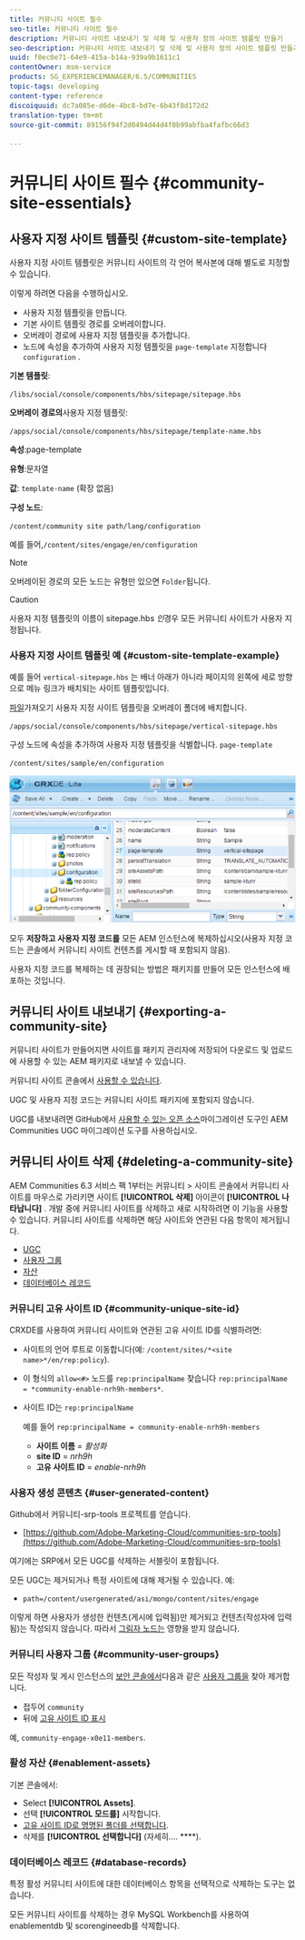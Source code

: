 ```yaml
---
title: 커뮤니티 사이트 필수
seo-title: 커뮤니티 사이트 필수
description: 커뮤니티 사이트 내보내기 및 삭제 및 사용자 정의 사이트 템플릿 만들기
seo-description: 커뮤니티 사이트 내보내기 및 삭제 및 사용자 정의 사이트 템플릿 만들기
uuid: f0ec0e71-64e9-415a-b14a-939a9b1611c1
contentOwner: msm-service
products: SG_EXPERIENCEMANAGER/6.5/COMMUNITIES
topic-tags: developing
content-type: reference
discoiquuid: dc7a085e-d6de-4bc8-bd7e-6b43f8d172d2
translation-type: tm+mt
source-git-commit: 89156f94f2d0494d44d4f0b99abfba4fafbc66d3

---
```



# 커뮤니티 사이트 필수 {#community-site-essentials}

## 사용자 지정 사이트 템플릿 {#custom-site-template}

사용자 지정 사이트 템플릿은 커뮤니티 사이트의 각 언어 복사본에 대해 별도로 지정할 수 있습니다.

이렇게 하려면 다음을 수행하십시오.

* 사용자 지정 템플릿을 만듭니다.
* 기본 사이트 템플릿 경로를 오버레이합니다.
* 오버레이 경로에 사용자 지정 템플릿을 추가합니다.
* 노드에 속성을 추가하여 사용자 지정 템플릿을 `page-template` 지정합니다 `configuration` .

**기본 템플릿**:

`/libs/social/console/components/hbs/sitepage/sitepage.hbs`

**오버레이 경로의**&#x200B;사용자 지정 템플릿:

`/apps/social/console/components/hbs/sitepage/template-name.hbs`

**속성**:page-template

**유형**:문자열

**값**: `template-name` (확장 없음)

**구성 노드**:

`/content/community site path/lang/configuration`

예를 들어,`/content/sites/engage/en/configuration`

>[!NOTE]
>
>오버레이된 경로의 모든 노드는 유형만 있으면 `Folder`됩니다.


>[!CAUTION]
>
>사용자 지정 템플릿의 이름이 sitepage.hbs *인*&#x200B;경우 모든 커뮤니티 사이트가 사용자 지정됩니다.


### 사용자 지정 사이트 템플릿 예 {#custom-site-template-example}

예를 들어 `vertical-sitepage.hbs` 는 배너 아래가 아니라 페이지의 왼쪽에 세로 방향으로 메뉴 링크가 배치되는 사이트 템플릿입니다.

[파일](assets/vertical-sitepage.hbs)가져오기 사용자 지정 사이트 템플릿을 오버레이 폴더에 배치합니다.

`/apps/social/console/components/hbs/sitepage/vertical-sitepage.hbs`

구성 노드에 속성을 추가하여 사용자 지정 템플릿을 식별합니다. `page-template`

`/content/sites/sample/en/configuration`

![chlimage_1-80](assets/chlimage_1-80.png)

모두 **저장하고 사용자 지정 코드를** 모든 AEM 인스턴스에 복제하십시오(사용자 지정 코드는 콘솔에서 커뮤니티 사이트 컨텐츠를 게시할 때 포함되지 않음).

사용자 지정 코드를 복제하는 데 권장되는 방법은 패키지를 [](../../help/sites-administering/package-manager.md#creating-a-new-package) 만들어 모든 인스턴스에 배포하는 것입니다.

## 커뮤니티 사이트 내보내기 {#exporting-a-community-site}

커뮤니티 사이트가 만들어지면 사이트를 패키지 관리자에 저장되어 다운로드 및 업로드에 사용할 수 있는 AEM 패키지로 내보낼 수 있습니다.

커뮤니티 사이트 콘솔에서 [사용할 수 있습니다](sites-console.md#exporting-the-site).

UGC 및 사용자 지정 코드는 커뮤니티 사이트 패키지에 포함되지 않습니다.

UGC를 내보내려면 GitHub에서 [사용할 수 있는 오픈 소스](https://github.com/Adobe-Marketing-Cloud/communities-ugc-migration)마이그레이션 도구인 AEM Communities UGC 마이그레이션 도구를 사용하십시오.

## 커뮤니티 사이트 삭제 {#deleting-a-community-site}

AEM Communities 6.3 서비스 팩 1부터는 커뮤니티 > 사이트 콘솔에서 커뮤니티 사이트를 마우스로 가리키면 사이트 **[!UICONTROL 삭제]** 아이콘이 **[!UICONTROL 나타납니다]** . 개발 중에 커뮤니티 사이트를 삭제하고 새로 시작하려면 이 기능을 사용할 수 있습니다. 커뮤니티 사이트를 삭제하면 해당 사이트와 연관된 다음 항목이 제거됩니다.

* [UGC](#user-generated-content)
* [사용자 그룹](#community-user-groups)
* [자산](#enablement-assets)
* [데이터베이스 레코드](#database-records)

### 커뮤니티 고유 사이트 ID {#community-unique-site-id}

CRXDE를 사용하여 커뮤니티 사이트와 연관된 고유 사이트 ID를 식별하려면:

* 사이트의 언어 루트로 이동합니다(예: `/content/sites/*<site name>*/en/rep:policy`).

* 이 형식의 `allow<#>` 노드를 `rep:principalName` 찾습니다 `rep:principalName = *community-enable-nrh9h-members*`.

* 사이트 ID는 `rep:principalName`

   예를 들어 `rep:principalName = community-enable-nrh9h-members`

   * **사이트 이름** = *활성화*
   * **site ID** = *nrh9h*
   * **고유 사이트 ID** = *enable-nrh9h*

### 사용자 생성 콘텐츠 {#user-generated-content}

Github에서 커뮤니티-srp-tools 프로젝트를 얻습니다.

* [https://github.com/Adobe-Marketing-Cloud/communities-srp-tools](https://github.com/Adobe-Marketing-Cloud/communities-srp-tools)

여기에는 SRP에서 모든 UGC를 삭제하는 서블릿이 포함됩니다.

모든 UGC는 제거되거나 특정 사이트에 대해 제거될 수 있습니다. 예:

* `path=/content/usergenerated/asi/mongo/content/sites/engage`

이렇게 하면 사용자가 생성한 컨텐츠(게시에 입력됨)만 제거되고 컨텐츠(작성자에 입력됨)는 작성되지 않습니다. 따라서 [그림자 노드는](srp.md#shadownodes) 영향을 받지 않습니다.

### 커뮤니티 사용자 그룹 {#community-user-groups}

모든 작성자 및 게시 인스턴스의 [보안 콘솔에서](../../help/sites-administering/security.md)다음과 같은 [사용자 그룹을](users.md) 찾아 제거합니다.

* 접두어 `community`
* 뒤에 [고유 사이트 ID 표시](#community-unique-site-id)

예, `community-engage-x0e11-members`.

### 활성 자산 {#enablement-assets}

기본 콘솔에서:

* Select **[!UICONTROL Assets]**.
* 선택 **[!UICONTROL 모드를]** 시작합니다.
* [고유 사이트 ID로 명명된 폴더를 선택합니다](#community-unique-site-id).
* 삭제를 **[!UICONTROL 선택합니다]** (자세히.... ****).

### 데이터베이스 레코드 {#database-records}

특정 활성 커뮤니티 사이트에 대한 데이터베이스 항목을 선택적으로 삭제하는 도구는 없습니다.

모든 커뮤니티 사이트를 삭제하는 경우 MySQL Workbench를 사용하여 enablementdb 및 scorengineedb를 삭제합니다.

